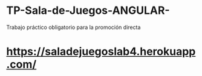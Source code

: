 # TP-Sala-de-Juegos-ANGULAR-
Trabajo práctico obligatorio para la promoción directa

# https://saladejuegoslab4.herokuapp.com/

